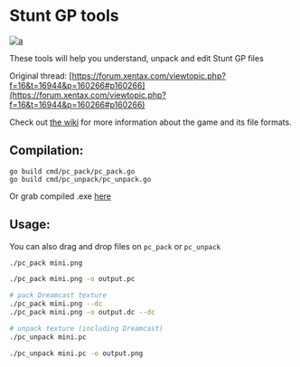 Stunt GP tools
==
[![a](https://discord.com/api/guilds/749260704447463495/widget.png?style=shield)](https://discord.gg/ykzAWnA)

These tools will help you understand, unpack and edit Stunt GP files

Original thread: [https://forum.xentax.com/viewtopic.php?f=16&t=16944&p=160266#p160266](https://forum.xentax.com/viewtopic.php?f=16&t=16944&p=160266#p160266)

Check out [the wiki](https://sgp.halamix2.pl) for more information about the game and its file formats.

## Compilation:
```
go build cmd/pc_pack/pc_pack.go
go build cmd/pc_unpack/pc_unpack.go
```
Or grab compiled .exe [here](https://github.com/StuntKit/stunt_gp_formats/releases)

## Usage:
You can also drag and drop files on `pc_pack` or `pc_unpack`

```bash
./pc_pack mini.png

./pc_pack mini.png -o output.pc

# pack Dreamcast texture
./pc_pack mini.png --dc
./pc_pack mini.png -o output.dc --dc

# unpack texture (including Dreamcast)
./pc_unpack mini.pc

./pc_unpack mini.pc -o output.png
```

